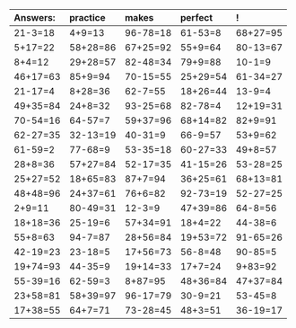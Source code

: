 | Answers: | practice | makes | perfect | ! |
| :--- | :--- | :--- | :--- | :--- |
| 21-3=18 | 4+9=13 | 96-78=18 | 61-53=8 | 68+27=95 | 
| 5+17=22 | 58+28=86 | 67+25=92 | 55+9=64 | 80-13=67 | 
| 8+4=12 | 29+28=57 | 82-48=34 | 79+9=88 | 10-1=9 | 
| 46+17=63 | 85+9=94 | 70-15=55 | 25+29=54 | 61-34=27 | 
| 21-17=4 | 8+28=36 | 62-7=55 | 18+26=44 | 13-9=4 | 
| 49+35=84 | 24+8=32 | 93-25=68 | 82-78=4 | 12+19=31 | 
| 70-54=16 | 64-57=7 | 59+37=96 | 68+14=82 | 82+9=91 | 
| 62-27=35 | 32-13=19 | 40-31=9 | 66-9=57 | 53+9=62 | 
| 61-59=2 | 77-68=9 | 53-35=18 | 60-27=33 | 49+8=57 | 
| 28+8=36 | 57+27=84 | 52-17=35 | 41-15=26 | 53-28=25 | 
| 25+27=52 | 18+65=83 | 87+7=94 | 36+25=61 | 68+13=81 | 
| 48+48=96 | 24+37=61 | 76+6=82 | 92-73=19 | 52-27=25 | 
| 2+9=11 | 80-49=31 | 12-3=9 | 47+39=86 | 64-8=56 | 
| 18+18=36 | 25-19=6 | 57+34=91 | 18+4=22 | 44-38=6 | 
| 55+8=63 | 94-7=87 | 28+56=84 | 19+53=72 | 91-65=26 | 
| 42-19=23 | 23-18=5 | 17+56=73 | 56-8=48 | 90-85=5 | 
| 19+74=93 | 44-35=9 | 19+14=33 | 17+7=24 | 9+83=92 | 
| 55-39=16 | 62-59=3 | 8+87=95 | 48+36=84 | 47+37=84 | 
| 23+58=81 | 58+39=97 | 96-17=79 | 30-9=21 | 53-45=8 | 
| 17+38=55 | 64+7=71 | 73-28=45 | 48+3=51 | 36-19=17 | 
